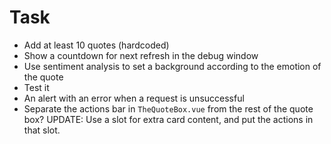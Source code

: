 # Task
* Add at least 10 quotes (hardcoded)
* Show a countdown for next refresh in the debug window
* Use sentiment analysis to set a background according to the emotion of the quote
* Test it
* An alert with an error when a request is unsuccessful
* Separate the actions bar in `TheQuoteBox.vue` from the rest of the quote box? UPDATE: Use a slot for extra card content, and put the actions in that slot.
